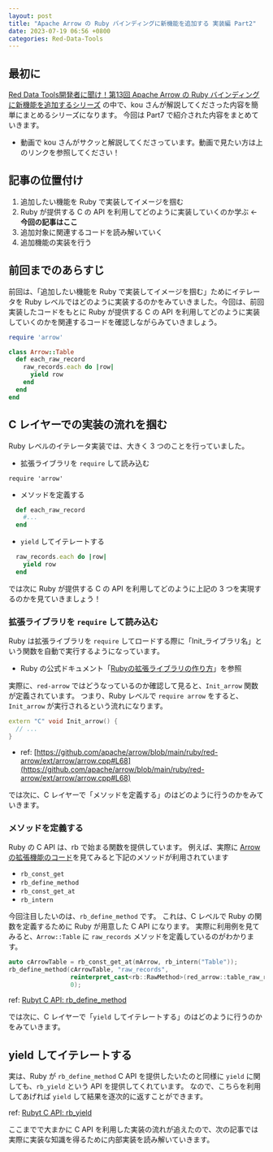 ```yaml
---
layout: post
title: "Apache Arrow の Ruby バインディングに新機能を追加する 実装編 Part2"
date: 2023-07-19 06:56 +0800
categories: Red-Data-Tools
---
```


## 最初に
[Red Data Tools開発者に聞け！第13回 Apache Arrow の Ruby バインディングに新機能を追加するシリーズ](https://youtu.be/eZGLDFr4s90?t=1225) の中で、kou さんが解説してくださった内容を簡単にまとめるシリーズになります。
今回は Part7 で紹介された内容をまとめていきます。
- 動画で kou さんがサクッと解説してくださっています。動画で見たい方は上のリンクを参照してください！

## 記事の位置付け
1. 追加したい機能を Ruby で実装してイメージを掴む
2. Ruby が提供する C の API を利用してどのように実装していくのか学ぶ <- **今回の記事はここ**
3. 追加対象に関連するコードを読み解いていく
4. 追加機能の実装を行う

## 前回までのあらすじ
前回は、「追加したい機能を Ruby で実装してイメージを掴む」ためにイテレータを Ruby レベルではどのように実装するのかをみていきました。今回は、前回実装したコードをもとに Ruby が提供する C の API を利用してどのように実装していくのかを関連するコードを確認しながらみていきましょう。

```ruby
require 'arrow'

class Arrow::Table
  def each_raw_record
    raw_records.each do |row|
      yield row
    end
  end
end
```

## C レイヤーでの実装の流れを掴む
Ruby レベルのイテレータ実装では、大きく 3 つのことを行っていました。

- 拡張ライブラリを `require` して読み込む
```
require 'arrow'
```

- メソッドを定義する
```ruby
  def each_raw_record
    #...
  end
```

- `yield` してイテレートする
```ruby
  raw_records.each do |row|
    yield row
  end
```

では次に Ruby が提供する C の API を利用してどのように上記の 3 つを実現するのかを見ていきましょう！

### 拡張ライブラリを `require` して読み込む
Ruby は拡張ライブラリを `require` してロードする際に「Init_ライブラリ名」という関数を自動で実行するようになっています。
- Ruby の公式ドキュメント「[Rubyの拡張ライブラリの作り方](https://docs.ruby-lang.org/en/3.2/extension_ja_rdoc.html#label-C-E3-82-B3-E3-83-BC-E3-83-89-E3-82-92-E6-9B-B8-E3-81-8F)」を参照

実際に、`red-arrow` ではどうなっているのか確認して見ると、`Init_arrow` 関数が定義されています。
つまり、Ruby レベルで `require arrow` をすると、`Init_arrow` が実行されるという流れになります。
```cpp
extern "C" void Init_arrow() {
  // ...
}
```
- ref: [https://github.com/apache/arrow/blob/main/ruby/red-arrow/ext/arrow/arrow.cpp#L68](https://github.com/apache/arrow/blob/main/ruby/red-arrow/ext/arrow/arrow.cpp#L68)

では次に、C レイヤーで「メソッドを定義する」のはどのように行うのかをみていきます。

### メソッドを定義する

Ruby の C API は、rb で始まる関数を提供しています。
例えば、実際に [Arrow の拡張機能のコード](https://github.com/apache/arrow/blob/main/ruby/red-arrow/ext/arrow/arrow.cpp#L68-L121)を見てみると下記のメソッドが利用されています
- `rb_const_get`
- `rb_define_method`
- `rb_const_get_at`
- `rb_intern`

今回注目したいのは、`rb_define_method` です。
これは、C レベルで Ruby の関数を定義するために Ruby が用意した C API になります。
実際に利用例を見てみると、`Arrow::Table` に `raw_records` メソッドを定義しているのがわかります。

```c++
auto cArrowTable = rb_const_get_at(mArrow, rb_intern("Table"));
rb_define_method(cArrowTable, "raw_records",
                 reinterpret_cast<rb::RawMethod>(red_arrow::table_raw_records),
                 0);
```

ref: [Rubyt C API: rb_define_method](https://github.com/ruby/ruby/blob/master/doc/extension.rdoc#method-and-singleton-method-definition-)

では次に、C レイヤーで「`yield` してイテレートする」のはどのように行うのかをみていきます。

## yield してイテレートする

実は、Ruby が `rb_define_method` C API を提供したいたのと同様に `yield` に関しても、`rb_yield` という API を提供してくれています。
なので、こちらを利用してあげれば `yield` して結果を逐次的に返すことができます。

ref: [Rubyt C API: rb_yield](https://github.com/ruby/ruby/blob/master/doc/extension.rdoc#control-structure-)

ここまでで大まかに C API を利用した実装の流れが追えたので、次の記事では実際に実装な知識を得るために内部実装を読み解いていきます。
